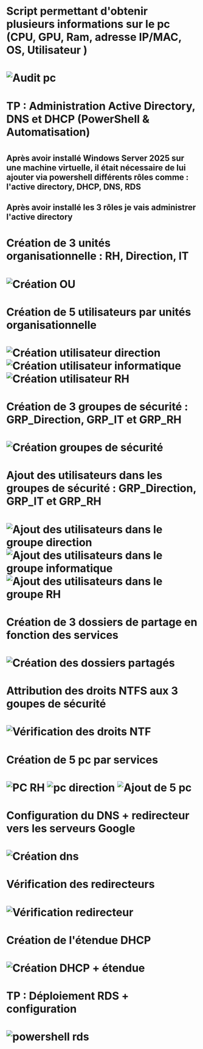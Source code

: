 <H1> Script permettant d'obtenir plusieurs informations sur le pc (CPU, GPU, Ram, adresse IP/MAC, OS, Utilisateur ) <H1>

![Audit pc](<Capture d'écran 2025-10-23 132400.png>) 

<H1> TP : Administration Active Directory, DNS et DHCP (PowerShell &
Automatisation) <H1>

<H2> Après avoir installé Windows Server 2025 sur une machine virtuelle, il était nécessaire de lui ajouter via powershell différents rôles comme : l'active directory, DHCP, DNS, RDS <H2>

<H2> Après avoir installé les 3 rôles je vais administrer l'active directory <H2>

<H1> Création de 3 unités organisationnelle : RH, Direction, IT <H1>

![Création OU](<2 création d'ou.png>)

<H1> Création de 5 utilisateurs par unités organisationnelle <H1>

![Création utilisateur direction](<2.1 création utilisateur direction.png>)
![Création utilisateur informatique](<2.1 création utilisateur informatique.png>)
![Création utilisateur RH](<2.1 création utilisateur RH.png>)

<H1> Création de 3 groupes de sécurité : GRP_Direction, GRP_IT et GRP_RH <H1>

![Création groupes de sécurité](<3. création des groupes.png>)

<H1> Ajout des utilisateurs dans les groupes de sécurité : GRP_Direction, GRP_IT et GRP_RH <H1>

![Ajout des utilisateurs dans le groupe direction](<4 ajout des users dans le groupe direction.png>)
![Ajout des utilisateurs dans le groupe informatique](<4 ajout des users dans le groupe informatique.png>)
![Ajout des utilisateurs dans le groupe RH](<4 ajout des users dans le groupe rh.png>)

<H1> Création de 3 dossiers de partage en fonction des services <H1>

![Création des dossiers partagés](<5 création des dossiers partagés.png>)

<H1> Attribution des droits NTFS aux 3 goupes de sécurité <H1>

![Vérification des droits NTF](<5.1 vérification des droits ntfs.png>)

<H1> Création de 5 pc par services <H1>

![PC RH](<6 pc direction.png>)
![pc direction](<6 pc RH.png>)
![Ajout de 5 pc](<6 création de 5 pc.png>)

<H1> Configuration du DNS + redirecteur vers les serveurs Google<H1>

![Création dns](<7 powershell dns.png>)

<H1> Vérification des redirecteurs <H1>

![Vérification redirecteur](<8 vérification redirecteur.png>)

<H1> Création de l'étendue DHCP <H1>

![Création DHCP + étendue](<9 création étendue.png>)

<H1> TP : Déploiement RDS + configuration <H1>

![powershell rds](<1 installation des rôles.png>)
